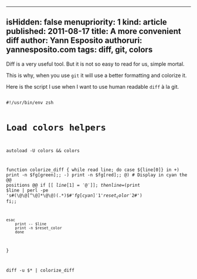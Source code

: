 -----
isHidden:       false
menupriority:   1
kind:           article
published: 2011-08-17
title: A more convenient diff
author: Yann Esposito
authoruri: yannesposito.com
tags:  diff, git, colors
-----

Diff is a very useful tool. But it is not so easy to read for us, simple mortal.

This is why, when you use `git` it will use a better formatting and colorize it.

Here is the script I use when I want to use human readable `diff` à la git.  

<code class="zsh" file="ydiff">
#!/usr/bin/env zsh

# Load colors helpers
autoload -U colors && colors

function colorize_diff {
    while read line; do
    case ${line[0]} in
    +) print -n $fg[green];;
    -) print -n $fg[red];;
    @) # Display in cyan the @@ positions @@
       if [[ ${line[1]} = '@' ]]; then
           line=$(print $line | perl -pe 's#(\@\@[^\@]*\@\@)(.*)$#'$fg[cyan]'$1'$reset_color'$2#')
       fi;;

    esac
        print -- $line
        print -n $reset_color
        done
}

diff -u $* | colorize_diff
</code>
